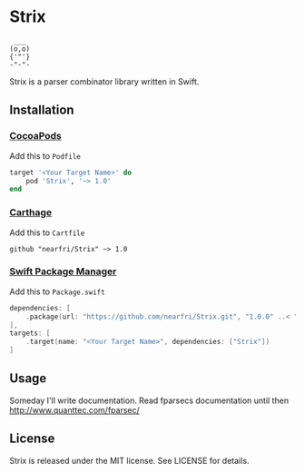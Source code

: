 # Strix
```
 ___
(o,o)
{'"'}
-"-"-
```
Strix is a parser combinator library written in Swift.

## Installation

### [CocoaPods](http://cocoapods.org)
Add this to `Podfile`
```ruby
target '<Your Target Name>' do
    pod 'Strix', '~> 1.0'
end
```

### [Carthage](https://github.com/Carthage/Carthage)
Add this to `Cartfile`
```
github "nearfri/Strix" ~> 1.0
```

### [Swift Package Manager](https://swift.org/package-manager/)
Add this to `Package.swift`
```swift
dependencies: [
    .package(url: "https://github.com/nearfri/Strix.git", "1.0.0" ..< "2.0.0")
],
targets: [
    .target(name: "<Your Target Name>", dependencies: ["Strix"])
]
```

## Usage
Someday I'll write documentation. Read fparsecs documentation until then http://www.quanttec.com/fparsec/

## License
Strix is released under the MIT license. See LICENSE for details.
